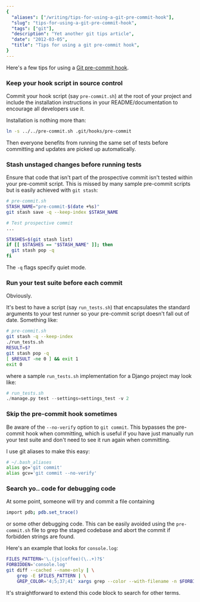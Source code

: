 ```yaml
---
{
  "aliases": ["/writing/tips-for-using-a-git-pre-commit-hook"],
  "slug": "tips-for-using-a-git-pre-commit-hook",
  "tags": ["git"],
  "description": "Yet another git tips article",
  "date": "2012-03-05",
  "title": "Tips for using a git pre-commit hook",
}
---
```


Here's a few tips for using a
[Git pre-commit hook](http://git-scm.com/book/en/v2/Customizing-Git-Git-Hooks).

### Keep your hook script in source control

Commit your hook script (say `pre-commit.sh`) at the root of your project and
include the installation instructions in your README/documentation to encourage
all developers use it.

Installation is nothing more than:

```bash
ln -s ../../pre-commit.sh .git/hooks/pre-commit
```

Then everyone benefits from running the same set of tests before committing and
updates are picked up automatically.

### Stash unstaged changes before running tests

Ensure that code that isn't part of the prospective commit isn't tested within
your pre-commit script. This is missed by many sample pre-commit scripts but is
easily achieved with `git stash`:

```bash
# pre-commit.sh
STASH_NAME="pre-commit-$(date +%s)"
git stash save -q --keep-index $STASH_NAME

# Test prospective commit
...

STASHES=$(git stash list)
if [[ $STASHES == "$STASH_NAME" ]]; then
  git stash pop -q
fi
```

The `-q` flags specify quiet mode.

### Run your test suite before each commit

Obviously.

It's best to have a script (say `run_tests.sh`) that encapsulates the standard
arguments to your test runner so your pre-commit script doesn't fall out of
date. Something like:

```bash
# pre-commit.sh
git stash -q --keep-index
./run_tests.sh
RESULT=$?
git stash pop -q
[ $RESULT -ne 0 ] && exit 1
exit 0
```

where a sample `run_tests.sh` implementation for a Django project may look like:

```python
# run_tests.sh
./manage.py test --settings=settings_test -v 2
```

### Skip the pre-commit hook sometimes

Be aware of the `--no-verify` option to `git commit`. This bypasses the
pre-commit hook when committing, which is useful if you have just manually run
your test suite and don't need to see it run again when committing.

I use git aliases to make this easy:

```bash
# ~/.bash_aliases
alias gc='git commit'
alias gcv='git commit --no-verify'
```

### Search yo.. code for debugging code

At some point, someone will try and commit a file containing

```bash
import pdb; pdb.set_trace()
```

or some other debugging code. This can be easily avoided using the
`pre-commit.sh` file to grep the staged codebase and abort the commit if
forbidden strings are found.

Here's an example that looks for `console.log`:

```bash
FILES_PATTERN='\.(js|coffee)(\..+)?$'
FORBIDDEN='console.log'
git diff --cached --name-only | \
    grep -E $FILES_PATTERN | \
    GREP_COLOR='4;5;37;41' xargs grep --color --with-filename -n $FORBIDDEN && echo 'COMMIT REJECTED Found "$FORBIDDEN" references. Please remove them before commiting' && exit 1
```

It's straightforward to extend this code block to search for other terms.
